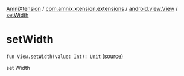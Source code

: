 [AmniXtension](../../index.md) / [com.amnix.xtension.extensions](../index.md) / [android.view.View](index.md) / [setWidth](./set-width.md)

# setWidth

`fun View.setWidth(value: `[`Int`](https://kotlinlang.org/api/latest/jvm/stdlib/kotlin/-int/index.html)`): `[`Unit`](https://kotlinlang.org/api/latest/jvm/stdlib/kotlin/-unit/index.html) [(source)](https://github.com/AmniX/AmniXTension/tree/master/AmniXtension/src/main/java/com/amnix/xtension/extensions/ViewExtensions.kt#L152)

set Width

